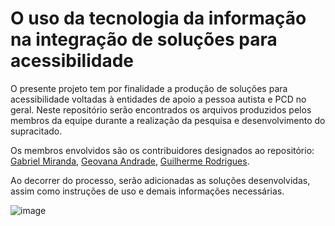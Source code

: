 
# O uso da tecnologia da informação na integração de soluções para acessibilidade

O presente projeto tem por finalidade a produção de soluções para acessibilidade voltadas à entidades de apoio a pessoa autista e PCD no geral.
Neste repositório serão encontrados os arquivos produzidos pelos membros da equipe durante a realização da pesquisa e desenvolvimento do supracitado.

Os membros envolvidos são os contribuidores designados ao repositório: [Gabriel Miranda](https://github.com/GabrielMiranda500), [Geovana Andrade](https://github.com/andradegeovana), [Guilherme Rodrigues](https://github.com/guilhermehsr).

Ao decorrer do processo, serão adicionadas as soluções desenvolvidas, assim como instruções de uso e demais informações necessárias.


![image](https://user-images.githubusercontent.com/105085099/170408730-02614247-f637-40f1-a29d-c3d20b2a4874.png)
